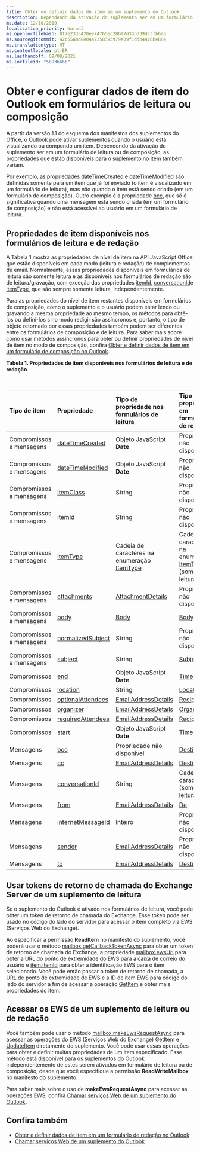```yaml
---
title: Obter ou definir dados de item em um suplemento do Outlook
description: Dependendo da ativação do suplemento ser em um formulário de leitura ou de composição, as propriedades que estão disponíveis para o suplemento no item variam.
ms.date: 12/10/2019
localization_priority: Normal
ms.openlocfilehash: 0f7e2335420ee74765ec28bf7d33b339dc3fb6a5
ms.sourcegitcommit: 42c55a8d8e0447258393979a09f1ddb44c6be884
ms.translationtype: MT
ms.contentlocale: pt-BR
ms.lasthandoff: 09/08/2021
ms.locfileid: "58936666"
---
```

# <a name="get-and-set-outlook-item-data-in-read-or-compose-forms"></a>Obter e configurar dados de item do Outlook em formulários de leitura ou composição

A partir da versão 1.1 do esquema dos manifestos dos suplementos do Office, o Outlook pode ativar suplementos quando o usuário está visualizando ou compondo um item. Dependendo da ativação do suplemento ser em um formulário de leitura ou de composição, as propriedades que estão disponíveis para o suplemento no item também variam.

Por exemplo, as propriedades [dateTimeCreated](../reference/objectmodel/preview-requirement-set/office.context.mailbox.item.md#properties) e [dateTimeModified](../reference/objectmodel/preview-requirement-set/office.context.mailbox.item.md#properties) são definidas somente para um item que já foi enviado (o item é visualizado em um formulário de leitura), mas não quando o item está sendo criado (em um formulário de composição). Outro exemplo é a propriedade [bcc](../reference/objectmodel/preview-requirement-set/office.context.mailbox.item.md#properties), que só é significativa quando uma mensagem está sendo criada (em um formulário de composição) e não está acessível ao usuário em um formulário de leitura.

## <a name="item-properties-available-in-compose-and-read-forms"></a>Propriedades de item disponíveis nos formulários de leitura e de redação

A Tabela 1 mostra as propriedades de nível de item na API JavaScript Office que estão disponíveis em cada modo (leitura e redação) de complementos de email. Normalmente, essas propriedades disponíveis em formulários de leitura são somente leitura e as disponíveis nos formulários de redação são de leitura/gravação, com exceção das propriedades [itemId,](../reference/objectmodel/preview-requirement-set/office.context.mailbox.item.md#properties) [conversationId](../reference/objectmodel/preview-requirement-set/office.context.mailbox.item.md#properties)e [itemType,](../reference/objectmodel/preview-requirement-set/office.context.mailbox.item.md#properties) que são sempre somente leitura, independentemente.

Para as propriedades do nível de item restantes disponíveis em formulários de composição, como o suplemento e o usuário podem estar lendo ou gravando a mesma propriedade ao mesmo tempo, os métodos para obtê-los ou defini-los s no modo redigir são assíncronos e, portanto, o tipo de objeto retornado por essas propriedades também podem ser diferentes entre os formulários de composição e de leitura. Para saber mais sobre como usar métodos assíncronos para obter ou definir propriedades de nível de item no modo de composição, confira [Obter e definir dados de item em um formulário de composição no Outlook](get-and-set-item-data-in-a-compose-form.md).


**Tabela 1. Propriedades de item disponíveis nos formulários de leitura e de redação**

<br/>

|**Tipo de item**|**Propriedade**|**Tipo de propriedade nos formulários de leitura**|**Tipo de propriedade em formulários de redação**|
|:-----|:-----|:-----|:-----|
|Compromissos e mensagens|[dateTimeCreated](../reference/objectmodel/preview-requirement-set/office.context.mailbox.item.md#properties)|Objeto JavaScript **Date**|Propriedade não disponível|
|Compromissos e mensagens|[dateTimeModified](../reference/objectmodel/preview-requirement-set/office.context.mailbox.item.md#properties)|Objeto JavaScript **Date**|Propriedade não disponível|
|Compromissos e mensagens|[itemClass](../reference/objectmodel/preview-requirement-set/office.context.mailbox.item.md#properties)|String|Propriedade não disponível|
|Compromissos e mensagens|[itemId](../reference/objectmodel/preview-requirement-set/office.context.mailbox.item.md#properties)|String|Propriedade não disponível|
|Compromissos e mensagens|[itemType](../reference/objectmodel/preview-requirement-set/office.context.mailbox.item.md#properties)|Cadeia de caracteres na enumeração [ItemType](/javascript/api/outlook/office.mailboxenums.itemtype)|Cadeia de caracteres na enumeração [ItemType](/javascript/api/outlook/office.mailboxenums.itemtype) (somente leitura)|
|Compromissos e mensagens|[attachments](../reference/objectmodel/preview-requirement-set/office.context.mailbox.item.md#properties)|[AttachmentDetails](/javascript/api/outlook/office.attachmentdetails)|Propriedade não disponível|
|Compromissos e mensagens|[body](../reference/objectmodel/preview-requirement-set/office.context.mailbox.item.md#properties)|[Body](/javascript/api/outlook/office.body)|[Body](/javascript/api/outlook/office.body)|
|Compromissos e mensagens|[normalizedSubject](../reference/objectmodel/preview-requirement-set/office.context.mailbox.item.md#properties)|String|Propriedade não disponível|
|Compromissos e mensagens|[subject](../reference/objectmodel/preview-requirement-set/office.context.mailbox.item.md#properties)|String|[Subject](/javascript/api/outlook/office.subject)|
|Compromissos|[end](../reference/objectmodel/preview-requirement-set/office.context.mailbox.item.md#properties)|Objeto JavaScript **Date**|[Time](/javascript/api/outlook/office.time)|
|Compromissos|[location](../reference/objectmodel/preview-requirement-set/office.context.mailbox.item.md#properties)|String|[Location](/javascript/api/outlook/office.location)|
|Compromissos|[optionalAttendees](../reference/objectmodel/preview-requirement-set/office.context.mailbox.item.md#properties)|[EmailAddressDetails](/javascript/api/outlook/office.emailaddressdetails)|[Recipients](/javascript/api/outlook/office.recipients)|
|Compromissos|[organizer](../reference/objectmodel/preview-requirement-set/office.context.mailbox.item.md#properties)|[EmailAddressDetails](/javascript/api/outlook/office.emailaddressdetails)|[Organizador](/javascript/api/outlook/office.organizer)|
|Compromissos|[requiredAttendees](../reference/objectmodel/preview-requirement-set/office.context.mailbox.item.md#properties)|[EmailAddressDetails](/javascript/api/outlook/office.emailaddressdetails)|[Recipients](/javascript/api/outlook/office.recipients)|
|Compromissos|[start](../reference/objectmodel/preview-requirement-set/office.context.mailbox.item.md#properties)|Objeto JavaScript **Date**|[Time](/javascript/api/outlook/office.time)|
|Mensagens|[bcc](../reference/objectmodel/preview-requirement-set/office.context.mailbox.item.md#properties)|Propriedade não disponível|[Destinatários](/javascript/api/outlook/office.recipients)|
|Mensagens|[cc](../reference/objectmodel/preview-requirement-set/office.context.mailbox.item.md#properties)|[EmailAddressDetails](/javascript/api/outlook/office.emailaddressdetails)|[Destinatários](/javascript/api/outlook/office.recipients)|
|Mensagens|[conversationId](../reference/objectmodel/preview-requirement-set/office.context.mailbox.item.md#properties)|String|Cadeia de caracteres (somente leitura)|
|Mensagens|[from](../reference/objectmodel/preview-requirement-set/office.context.mailbox.item.md#properties)|[EmailAddressDetails](/javascript/api/outlook/office.emailaddressdetails)|[De](/javascript/api/outlook/office.from)|
|Mensagens|[internetMessageId](../reference/objectmodel/preview-requirement-set/office.context.mailbox.item.md#properties)|Inteiro|Propriedade não disponível|
|Mensagens|[sender](../reference/objectmodel/preview-requirement-set/office.context.mailbox.item.md#properties)|[EmailAddressDetails](/javascript/api/outlook/office.emailaddressdetails)|Propriedade não disponível|
|Mensagens|[to](../reference/objectmodel/preview-requirement-set/office.context.mailbox.item.md#properties)|[EmailAddressDetails](/javascript/api/outlook/office.emailaddressdetails)|[Destinatários](/javascript/api/outlook/office.recipients)|

## <a name="use-exchange-server-callback-tokens-from-a-read-add-in"></a>Usar tokens de retorno de chamada do Exchange Server de um suplemento de leitura

Se o suplemento do Outlook é ativado nos formulários de leitura, você pode obter um token de retorno de chamada do Exchange. Esse token pode ser usado no código do lado do servidor para acessar o item completo via EWS (Serviços Web do Exchange).

Ao especificar a permissão **ReadItem** no manifesto do suplemento, você poderá usar o método [mailbox.getCallbackTokenAsync](../reference/objectmodel/preview-requirement-set/office.context.mailbox.md#methods) para obter um token de retorno de chamada do Exchange, a propriedade [mailbox.ewsUrl](../reference/objectmodel/preview-requirement-set/office.context.mailbox.md#properties) para obter a URL do ponto de extremidade do EWS para a caixa de correio do usuário e [item.itemId](../reference/objectmodel/preview-requirement-set/office.context.mailbox.item.md#properties) para obter a identificação EWS para o item selecionado. Você pode então passar o token de retorno de chamada, a URL de ponto de extremidade de EWS e a ID de item EWS para código do lado do servidor a fim de acessar a operação [GetItem](/exchange/client-developer/web-service-reference/getitem-operation) e obter mais propriedades do item.


## <a name="access-ews-from-a-read-or-compose-add-in"></a>Acessar os EWS de um suplemento de leitura ou de redação

Você também pode usar o método [mailbox.makeEwsRequestAsync](../reference/objectmodel/preview-requirement-set/office.context.mailbox.md#methods) para acessar as operações do EWS (Serviços Web do Exchange) [GetItem](/exchange/client-developer/web-service-reference/getitem-operation) e [UpdateItem](/exchange/client-developer/web-service-reference/updateitem-operation) diretamente do suplemento. Você pode usar essas operações para obter e definir muitas propriedades de um item especificado. Esse método está disponível para os suplementos do Outlook independentemente de estes serem ativados em formulário de leitura ou de composição, desde que você especifique a permissão **ReadWriteMailbox** no manifesto do suplemento.

Para saber mais sobre o uso de **makeEwsRequestAsync** para acessar as operações EWS, confira [Chamar serviços Web de um suplemento do Outlook](web-services.md).


## <a name="see-also"></a>Confira também

- [Obter e definir dados de item em um formulário de redação no Outlook](get-and-set-item-data-in-a-compose-form.md)
- [Chamar serviços Web de um suplemento do Outlook](web-services.md)
